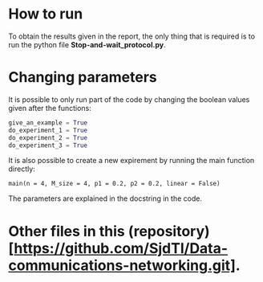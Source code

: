 # How to run
To obtain the results given in the report, the only thing that is required is to run the python file **Stop-and-wait_protocol.py**. 
# Changing parameters
It is possible to only run part of the code by changing the boolean values given after the functions:
```python
give_an_example = True
do_experiment_1 = True
do_experiment_2 = True
do_experiment_3 = True
```
It is also possible to create a new expirement by running the main function directly:
```
main(n = 4, M_size = 4, p1 = 0.2, p2 = 0.2, linear = False)
```
The parameters are explained in the docstring in the code.
# Other files in this (repository)[https://github.com/SjdTl/Data-communications-networking.git].
